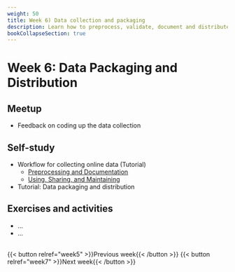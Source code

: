```yaml
---
weight: 50
title: Week 6) Data collection and packaging
description: Learn how to preprocess, validate, document and distribute your data - both internally (collaborators within the same organization) and externally (the public domain).
bookCollapseSection: true
---
```


# Week 6: Data Packaging and Distribution

## Meetup
- Feedback on coding up the data collection

## Self-study
- Workflow for collecting online data (Tutorial)
  - [Preprocessing and Documentation](docs/tutorials/workflow/preprocessing.md)
  - [Using, Sharing, and Maintaining](docs/tutorials/workflow/use-and-maintain.md)
- Tutorial: Data packaging and distribution

## Exercises and activities
- ...
- ...

<br>
{{< button relref="week5" >}}Previous week{{< /button >}}
{{< button relref="week7" >}}Next week{{< /button >}}
